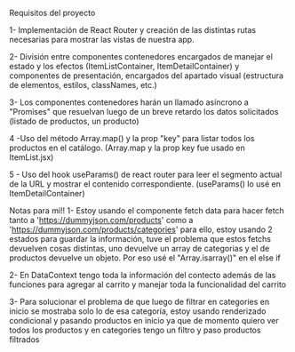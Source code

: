 Requisitos del proyecto

1- Implementación de React Router y creación de las distintas rutas necesarias para mostrar las vistas de nuestra app.

2- División entre componentes contenedores encargados de manejar el estado y los efectos (ItemListContainer, ItemDetailContainer) y componentes de presentación, encargados del apartado visual (estructura de elementos, estilos, classNames, etc.)

3- Los componentes contenedores harán un llamado asíncrono a "Promises" que resuelvan luego de un breve retardo los datos solicitados (listado de productos, un producto)

4 -Uso del método Array.map() y la prop "key" para listar todos los productos en el catálogo.
(Array.map y la prop key fue usado en ItemList.jsx)

5 - Uso del hook useParams() de react router para leer el segmento actual de la URL y mostrar el contenido correspondiente.
(useParams() lo usé en ItemDetailContainer)


Notas para mi!!
1- Estoy usando el componente fetch data para hacer fetch tanto a 
'https://dummyjson.com/products' como a 'https://dummyjson.com/products/categories' para ello, estoy usando 2 estados
para guardar la información, tuve el problema que estos fetchs devuelven cosas distintas, uno devuelve un array de categorias y el de productos devuelve un objeto. Por eso usé el "Array.isarray()" en el else if


2- En DataContext tengo toda la información del contecto además de las funciones para agregar al carrito y manejar toda la funcionalidad del carrito

3- Para solucionar el problema de que luego de filtrar en categories en inicio se mostraba solo lo de esa categoría, estoy usando renderizado condicional y pasando productos en inicio ya que de momento quiero ver todos los productos y en categories tengo un filtro y paso productos filtrados 
